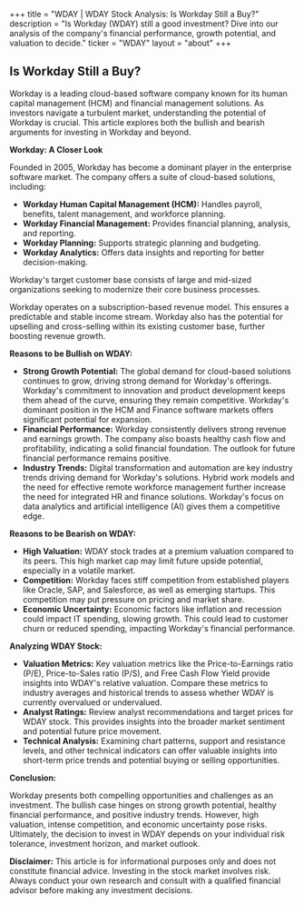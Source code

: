 +++
title = "WDAY |  WDAY Stock Analysis: Is Workday Still a Buy?"
description = "Is Workday (WDAY) still a good investment? Dive into our analysis of the company's financial performance, growth potential, and valuation to decide."
ticker = "WDAY"
layout = "about"
+++

        


## Is Workday Still a Buy?

Workday is a leading cloud-based software company known for its human capital management (HCM) and financial management solutions. As investors navigate a turbulent market, understanding the potential of Workday is crucial. This article explores both the bullish and bearish arguments for investing in Workday and beyond.

**Workday: A Closer Look**

Founded in 2005, Workday has become a dominant player in the enterprise software market. The company offers a suite of cloud-based solutions, including:

* **Workday Human Capital Management (HCM):** Handles payroll, benefits, talent management, and workforce planning.
* **Workday Financial Management:** Provides financial planning, analysis, and reporting.
* **Workday Planning:** Supports strategic planning and budgeting.
* **Workday Analytics:** Offers data insights and reporting for better decision-making.

Workday's target customer base consists of large and mid-sized organizations seeking to modernize their core business processes. 

Workday operates on a subscription-based revenue model. This ensures a predictable and stable income stream. Workday also has the potential for upselling and cross-selling within its existing customer base, further boosting revenue growth.

**Reasons to be Bullish on WDAY:**

* **Strong Growth Potential:** The global demand for cloud-based solutions continues to grow, driving strong demand for Workday's offerings. Workday's commitment to innovation and product development keeps them ahead of the curve, ensuring they remain competitive. Workday's dominant position in the HCM and Finance software markets offers significant potential for expansion.
* **Financial Performance:** Workday consistently delivers strong revenue and earnings growth. The company also boasts healthy cash flow and profitability, indicating a solid financial foundation. The outlook for future financial performance remains positive.
* **Industry Trends:** Digital transformation and automation are key industry trends driving demand for Workday's solutions. Hybrid work models and the need for effective remote workforce management further increase the need for integrated HR and finance solutions. Workday's focus on data analytics and artificial intelligence (AI) gives them a competitive edge.

**Reasons to be Bearish on WDAY:**

* **High Valuation:** WDAY stock trades at a premium valuation compared to its peers. This high market cap may limit future upside potential, especially in a volatile market.
* **Competition:** Workday faces stiff competition from established players like Oracle, SAP, and Salesforce, as well as emerging startups. This competition may put pressure on pricing and market share.
* **Economic Uncertainty:**  Economic factors like inflation and recession could impact IT spending, slowing growth. This could lead to customer churn or reduced spending, impacting Workday's financial performance.

**Analyzing WDAY Stock:**

* **Valuation Metrics:** Key valuation metrics like the Price-to-Earnings ratio (P/E), Price-to-Sales ratio (P/S), and Free Cash Flow Yield provide insights into WDAY's relative valuation. Compare these metrics to industry averages and historical trends to assess whether WDAY is currently overvalued or undervalued.
* **Analyst Ratings:** Review analyst recommendations and target prices for WDAY stock. This provides insights into the broader market sentiment and potential future price movement.
* **Technical Analysis:** Examining chart patterns, support and resistance levels, and other technical indicators can offer valuable insights into short-term price trends and potential buying or selling opportunities.

**Conclusion:**

Workday presents both compelling opportunities and challenges as an investment. The bullish case hinges on strong growth potential, healthy financial performance, and positive industry trends. However, high valuation, intense competition, and economic uncertainty pose risks. Ultimately, the decision to invest in WDAY depends on your individual risk tolerance, investment horizon, and market outlook. 

**Disclaimer:** This article is for informational purposes only and does not constitute financial advice. Investing in the stock market involves risk. Always conduct your own research and consult with a qualified financial advisor before making any investment decisions. 

        